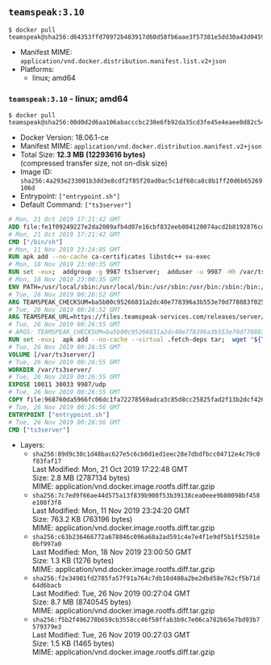 ## `teamspeak:3.10`

```console
$ docker pull teamspeak@sha256:d64353ffd70972b483917d60d58fb6aae3f57381e5dd30a43d0459f9ccc58d63
```

-	Manifest MIME: `application/vnd.docker.distribution.manifest.list.v2+json`
-	Platforms:
	-	linux; amd64

### `teamspeak:3.10` - linux; amd64

```console
$ docker pull teamspeak@sha256:00d0d2d6aa106abacccbc230e6fb92da35cd3fe45e4eaee0d82c54179904601f
```

-	Docker Version: 18.06.1-ce
-	Manifest MIME: `application/vnd.docker.distribution.manifest.v2+json`
-	Total Size: **12.3 MB (12293616 bytes)**  
	(compressed transfer size, not on-disk size)
-	Image ID: `sha256:4a293e233001b3dd3e8cdf2f85f20ad0ac5c1df68ca8c8b1ff20d6b65269106d`
-	Entrypoint: `["entrypoint.sh"]`
-	Default Command: `["ts3server"]`

```dockerfile
# Mon, 21 Oct 2019 17:21:42 GMT
ADD file:fe1f09249227e2da2089afb4d07e16cbf832eeb804120074acd2b8192876cd28 in / 
# Mon, 21 Oct 2019 17:21:42 GMT
CMD ["/bin/sh"]
# Mon, 11 Nov 2019 23:24:05 GMT
RUN apk add --no-cache ca-certificates libstdc++ su-exec
# Mon, 18 Nov 2019 23:00:35 GMT
RUN set -eux;  addgroup -g 9987 ts3server;  adduser -u 9987 -Hh /var/ts3server -G ts3server -s /sbin/nologin -D ts3server;  install -d -o ts3server -g ts3server -m 777 /var/ts3server /var/run/ts3server
# Mon, 18 Nov 2019 23:00:35 GMT
ENV PATH=/usr/local/sbin:/usr/local/bin:/usr/sbin:/usr/bin:/sbin:/bin:/opt/ts3server
# Tue, 26 Nov 2019 00:26:52 GMT
ARG TEAMSPEAK_CHECKSUM=ba5b00c95266831a2dc40e778396a3b553e70d778883f025aa16befbca56c908
# Tue, 26 Nov 2019 00:26:52 GMT
ARG TEAMSPEAK_URL=https://files.teamspeak-services.com/releases/server/3.10.2/teamspeak3-server_linux_alpine-3.10.2.tar.bz2
# Tue, 26 Nov 2019 00:26:55 GMT
# ARGS: TEAMSPEAK_CHECKSUM=ba5b00c95266831a2dc40e778396a3b553e70d778883f025aa16befbca56c908 TEAMSPEAK_URL=https://files.teamspeak-services.com/releases/server/3.10.2/teamspeak3-server_linux_alpine-3.10.2.tar.bz2
RUN set -eux;  apk add --no-cache --virtual .fetch-deps tar;  wget "${TEAMSPEAK_URL}" -O server.tar.bz2;  echo "${TEAMSPEAK_CHECKSUM} *server.tar.bz2" | sha256sum -c -;  mkdir -p /opt/ts3server;  tar -xf server.tar.bz2 --strip-components=1 -C /opt/ts3server;  rm server.tar.bz2;  apk del .fetch-deps;  mv /opt/ts3server/*.so /opt/ts3server/redist/* /usr/local/lib;  ldconfig /usr/local/lib;  chown -R ts3server:ts3server /opt/ts3server
# Tue, 26 Nov 2019 00:26:55 GMT
VOLUME [/var/ts3server/]
# Tue, 26 Nov 2019 00:26:55 GMT
WORKDIR /var/ts3server/
# Tue, 26 Nov 2019 00:26:55 GMT
EXPOSE 10011 30033 9987/udp
# Tue, 26 Nov 2019 00:26:55 GMT
COPY file:968760da5966fc06dc1fa72278569adca3c85d8cc25825fad2f13b2dcf4261c4 in /opt/ts3server 
# Tue, 26 Nov 2019 00:26:56 GMT
ENTRYPOINT ["entrypoint.sh"]
# Tue, 26 Nov 2019 00:26:56 GMT
CMD ["ts3server"]
```

-	Layers:
	-	`sha256:89d9c30c1d48bac627e5c6cb0d1ed1eec28e7dbdfbcc04712e4c79c0f83faf17`  
		Last Modified: Mon, 21 Oct 2019 17:22:48 GMT  
		Size: 2.8 MB (2787134 bytes)  
		MIME: application/vnd.docker.image.rootfs.diff.tar.gzip
	-	`sha256:7c7ed9f66ae44d575a13f839b900f53b39138cea0eee9b80098bf458e108f3f8`  
		Last Modified: Mon, 11 Nov 2019 23:24:20 GMT  
		Size: 763.2 KB (763196 bytes)  
		MIME: application/vnd.docker.image.rootfs.diff.tar.gzip
	-	`sha256:c63b236466772a678846c096a68a2ad591c4e7e4f1e9df5b1f52591e0bf997a0`  
		Last Modified: Mon, 18 Nov 2019 23:00:50 GMT  
		Size: 1.3 KB (1276 bytes)  
		MIME: application/vnd.docker.image.rootfs.diff.tar.gzip
	-	`sha256:f2e34901fd2785fa57f91a764c7db18d408a2be2dbd58e762cf5b71d64d6bacb`  
		Last Modified: Tue, 26 Nov 2019 00:27:04 GMT  
		Size: 8.7 MB (8740545 bytes)  
		MIME: application/vnd.docker.image.rootfs.diff.tar.gzip
	-	`sha256:f5b2f496278b659cb3558cc46f50ffab3b9c7e06ca782b65e7bd93b7579379e3`  
		Last Modified: Tue, 26 Nov 2019 00:27:03 GMT  
		Size: 1.5 KB (1465 bytes)  
		MIME: application/vnd.docker.image.rootfs.diff.tar.gzip
